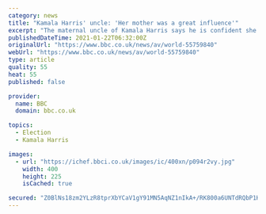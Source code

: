 ```yaml
---
category: news
title: "Kamala Harris' uncle: 'Her mother was a great influence'"
excerpt: "The maternal uncle of Kamala Harris says he is confident she will be the most active vice-president America has ever had."
publishedDateTime: 2021-01-22T06:32:00Z
originalUrl: "https://www.bbc.co.uk/news/av/world-55759840"
webUrl: "https://www.bbc.co.uk/news/av/world-55759840"
type: article
quality: 55
heat: 55
published: false

provider:
  name: BBC
  domain: bbc.co.uk

topics:
  - Election
  - Kamala Harris

images:
  - url: "https://ichef.bbci.co.uk/images/ic/400xn/p094r2vy.jpg"
    width: 400
    height: 225
    isCached: true

secured: "Z0BlNs18zm2YLzR8tprXbYCaV1gY91MN5AqNZ1nIkA+/RK800a6UNTdRQbP1HdXdyYgC1PyMtMdciSfQWnEJFq8cWCEo3qg3sPwXA5hIcKrR317PiPbwtFgKfMo6LAlbNh5KZgFzDZm+irhmXadA6cB/BD2tvW3lg22uj1dyp0Q3KFJudsojvQZjqEILQH8ZSuSUESF6nAme7rxqD0RIH6ug7D96rgvFHYSdRPOPDUxCc3rw3ILvy8aF0pSZ6jgtCKdEaUPHnShpSsAgoisCWvfs6ubxTZ5SbitU+Hd2hAsHby7c6K/TzL+868rb+z2vV9cCXfkHwSJSHeVnsxKL1q+dIMoHPlrUBcru+H0cKYo=;cIASN9yfm7k/u0YrcFxzEg=="
---
```


